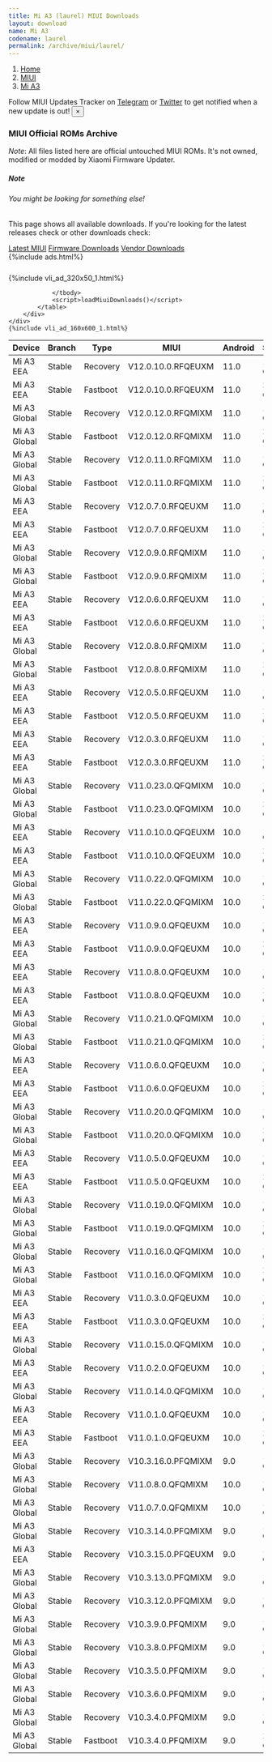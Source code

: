 ```yaml
---
title: Mi A3 (laurel) MIUI Downloads
layout: download
name: Mi A3
codename: laurel
permalink: /archive/miui/laurel/
---
```

<nav aria-label="breadcrumb">
    <ol class="breadcrumb">
        <li class="breadcrumb-item"><a href="/">Home</a></li>
        <li class="breadcrumb-item"><a href="/miui/">MIUI</a></li>
        <li class="breadcrumb-item active" aria-current="page"><a href="/miui/laurel/">Mi A3</a></li>
    </ol>
</nav>
<div class="alert alert-primary alert-dismissible fade show" role="alert">
    Follow MIUI Updates Tracker on <a href="https://t.me/MIUIUpdatesTracker" class="alert-link">Telegram</a>
     or <a href="https://twitter.com/MiFwUpdater" class="alert-link">Twitter</a> to get notified when a new update is out!
    <button type="button" class="close" data-dismiss="alert" aria-label="Close">
        <span aria-hidden="true">&times;</span>
    </button>
</div>

### MIUI Official ROMs Archive
*Note*: All files listed here are official untouched MIUI ROMs. It's not owned, modified or modded by Xiaomi Firmware Updater.
<div class="card">
  <div class="card-body">
    <h5 class="card-title">Note</h5>
    <h6 class="card-subtitle mb-2 text-muted">You might be looking for something else!</h6>
    <p class="card-text">This page shows all available downloads.
     If you're looking for the latest releases check or other downloads check:</p>
    <a href="/miui/laurel/" class="card-link">Latest MIUI</a>
    <a href="/firmware/laurel/" class="card-link">Firmware Downloads</a>
    <a href="/vendor/laurel/" class="card-link">Vendor Downloads</a>
  </div>
</div>
{%include ads.html%}
<div class="row justify-content-center">
    <div class="col-10">
        <div class="table-responsive-md" style="margin-top: 25px;">
            {%include vli_ad_320x50_1.html%}
            <table id="miui" class="display dt-responsive nowrap compact table table-striped table-hover table-sm">
                <thead class="thead-dark">
                    <tr>
                        <th data-ref="device">Device</th>
                        <th data-ref="branch">Branch</th>
                        <th data-ref="type">Type</th>
                        <th data-ref="miui">MIUI</th>
                        <th data-ref="android">Android</th>
                        <th data-ref="size">Size</th>
                        <th data-ref="size">Date</th>
                        <th data-ref="link">Link</th>
                    </tr>
                </thead>
                <tbody>
                <tr><td>Mi A3 EEA</td><td>Stable</td><td>Recovery</td><td>V12.0.10.0.RFQEUXM</td><td>11.0</td><td>1.4 GB</td><td>2021-08-03</td><td><a href="/miui/laurel/stable/V12.0.10.0.RFQEUXM/">Download</a></td></tr>
<tr><td>Mi A3 EEA</td><td>Stable</td><td>Fastboot</td><td>V12.0.10.0.RFQEUXM</td><td>11.0</td><td>2.3 GB</td><td>2021-07-29</td><td><a href="/miui/laurel/stable/V12.0.10.0.RFQEUXM/">Download</a></td></tr>
<tr><td>Mi A3 Global</td><td>Stable</td><td>Recovery</td><td>V12.0.12.0.RFQMIXM</td><td>11.0</td><td>1.5 GB</td><td>2021-07-26</td><td><a href="/miui/laurel/stable/V12.0.12.0.RFQMIXM/">Download</a></td></tr>
<tr><td>Mi A3 Global</td><td>Stable</td><td>Fastboot</td><td>V12.0.12.0.RFQMIXM</td><td>11.0</td><td>2.4 GB</td><td>2021-07-16</td><td><a href="/miui/laurel/stable/V12.0.12.0.RFQMIXM/">Download</a></td></tr>
<tr><td>Mi A3 Global</td><td>Stable</td><td>Recovery</td><td>V12.0.11.0.RFQMIXM</td><td>11.0</td><td>1.5 GB</td><td>2021-06-28</td><td><a href="/miui/laurel/stable/V12.0.11.0.RFQMIXM/">Download</a></td></tr>
<tr><td>Mi A3 Global</td><td>Stable</td><td>Fastboot</td><td>V12.0.11.0.RFQMIXM</td><td>11.0</td><td>2.4 GB</td><td>2021-06-15</td><td><a href="/miui/laurel/stable/V12.0.11.0.RFQMIXM/">Download</a></td></tr>
<tr><td>Mi A3 EEA</td><td>Stable</td><td>Recovery</td><td>V12.0.7.0.RFQEUXM</td><td>11.0</td><td>1.4 GB</td><td>2021-05-20</td><td><a href="/miui/laurel/stable/V12.0.7.0.RFQEUXM/">Download</a></td></tr>
<tr><td>Mi A3 EEA</td><td>Stable</td><td>Fastboot</td><td>V12.0.7.0.RFQEUXM</td><td>11.0</td><td>2.3 GB</td><td>2021-05-13</td><td><a href="/miui/laurel/stable/V12.0.7.0.RFQEUXM/">Download</a></td></tr>
<tr><td>Mi A3 Global</td><td>Stable</td><td>Recovery</td><td>V12.0.9.0.RFQMIXM</td><td>11.0</td><td>1.5 GB</td><td>2021-05-12</td><td><a href="/miui/laurel/stable/V12.0.9.0.RFQMIXM/">Download</a></td></tr>
<tr><td>Mi A3 Global</td><td>Stable</td><td>Fastboot</td><td>V12.0.9.0.RFQMIXM</td><td>11.0</td><td>2.4 GB</td><td>2021-05-06</td><td><a href="/miui/laurel/stable/V12.0.9.0.RFQMIXM/">Download</a></td></tr>
<tr><td>Mi A3 EEA</td><td>Stable</td><td>Recovery</td><td>V12.0.6.0.RFQEUXM</td><td>11.0</td><td>1.4 GB</td><td>2021-04-22</td><td><a href="/miui/laurel/stable/V12.0.6.0.RFQEUXM/">Download</a></td></tr>
<tr><td>Mi A3 EEA</td><td>Stable</td><td>Fastboot</td><td>V12.0.6.0.RFQEUXM</td><td>11.0</td><td>2.3 GB</td><td>2021-04-15</td><td><a href="/miui/laurel/stable/V12.0.6.0.RFQEUXM/">Download</a></td></tr>
<tr><td>Mi A3 Global</td><td>Stable</td><td>Recovery</td><td>V12.0.8.0.RFQMIXM</td><td>11.0</td><td>1.5 GB</td><td>2021-04-16</td><td><a href="/miui/laurel/stable/V12.0.8.0.RFQMIXM/">Download</a></td></tr>
<tr><td>Mi A3 Global</td><td>Stable</td><td>Fastboot</td><td>V12.0.8.0.RFQMIXM</td><td>11.0</td><td>2.4 GB</td><td>2021-04-09</td><td><a href="/miui/laurel/stable/V12.0.8.0.RFQMIXM/">Download</a></td></tr>
<tr><td>Mi A3 EEA</td><td>Stable</td><td>Recovery</td><td>V12.0.5.0.RFQEUXM</td><td>11.0</td><td>1.4 GB</td><td>2021-03-18</td><td><a href="/miui/laurel/stable/V12.0.5.0.RFQEUXM/">Download</a></td></tr>
<tr><td>Mi A3 EEA</td><td>Stable</td><td>Fastboot</td><td>V12.0.5.0.RFQEUXM</td><td>11.0</td><td>2.3 GB</td><td>2021-03-11</td><td><a href="/miui/laurel/stable/V12.0.5.0.RFQEUXM/">Download</a></td></tr>
<tr><td>Mi A3 EEA</td><td>Stable</td><td>Recovery</td><td>V12.0.3.0.RFQEUXM</td><td>11.0</td><td>1.4 GB</td><td>2021-02-05</td><td><a href="/miui/laurel/stable/V12.0.3.0.RFQEUXM/">Download</a></td></tr>
<tr><td>Mi A3 EEA</td><td>Stable</td><td>Fastboot</td><td>V12.0.3.0.RFQEUXM</td><td>11.0</td><td>2.2 GB</td><td>2021-01-29</td><td><a href="/miui/laurel/stable/V12.0.3.0.RFQEUXM/">Download</a></td></tr>
<tr><td>Mi A3 Global</td><td>Stable</td><td>Recovery</td><td>V11.0.23.0.QFQMIXM</td><td>10.0</td><td>1.3 GB</td><td>2020-11-30</td><td><a href="/miui/laurel/stable/V11.0.23.0.QFQMIXM/">Download</a></td></tr>
<tr><td>Mi A3 Global</td><td>Stable</td><td>Fastboot</td><td>V11.0.23.0.QFQMIXM</td><td>10.0</td><td>2.2 GB</td><td>2020-11-24</td><td><a href="/miui/laurel/stable/V11.0.23.0.QFQMIXM/">Download</a></td></tr>
<tr><td>Mi A3 EEA</td><td>Stable</td><td>Recovery</td><td>V11.0.10.0.QFQEUXM</td><td>10.0</td><td>1.3 GB</td><td>2020-11-30</td><td><a href="/miui/laurel/stable/V11.0.10.0.QFQEUXM/">Download</a></td></tr>
<tr><td>Mi A3 EEA</td><td>Stable</td><td>Fastboot</td><td>V11.0.10.0.QFQEUXM</td><td>10.0</td><td>2.1 GB</td><td>2020-11-25</td><td><a href="/miui/laurel/stable/V11.0.10.0.QFQEUXM/">Download</a></td></tr>
<tr><td>Mi A3 Global</td><td>Stable</td><td>Recovery</td><td>V11.0.22.0.QFQMIXM</td><td>10.0</td><td>1.3 GB</td><td>2020-10-27</td><td><a href="/miui/laurel/stable/V11.0.22.0.QFQMIXM/">Download</a></td></tr>
<tr><td>Mi A3 Global</td><td>Stable</td><td>Fastboot</td><td>V11.0.22.0.QFQMIXM</td><td>10.0</td><td>2.2 GB</td><td>2020-10-17</td><td><a href="/miui/laurel/stable/V11.0.22.0.QFQMIXM/">Download</a></td></tr>
<tr><td>Mi A3 EEA</td><td>Stable</td><td>Recovery</td><td>V11.0.9.0.QFQEUXM</td><td>10.0</td><td>1.3 GB</td><td>2020-10-27</td><td><a href="/miui/laurel/stable/V11.0.9.0.QFQEUXM/">Download</a></td></tr>
<tr><td>Mi A3 EEA</td><td>Stable</td><td>Fastboot</td><td>V11.0.9.0.QFQEUXM</td><td>10.0</td><td>2.1 GB</td><td>2020-10-19</td><td><a href="/miui/laurel/stable/V11.0.9.0.QFQEUXM/">Download</a></td></tr>
<tr><td>Mi A3 EEA</td><td>Stable</td><td>Recovery</td><td>V11.0.8.0.QFQEUXM</td><td>10.0</td><td>1.3 GB</td><td>2020-09-30</td><td><a href="/miui/laurel/stable/V11.0.8.0.QFQEUXM/">Download</a></td></tr>
<tr><td>Mi A3 EEA</td><td>Stable</td><td>Fastboot</td><td>V11.0.8.0.QFQEUXM</td><td>10.0</td><td>2.1 GB</td><td>2020-09-26</td><td><a href="/miui/laurel/stable/V11.0.8.0.QFQEUXM/">Download</a></td></tr>
<tr><td>Mi A3 Global</td><td>Stable</td><td>Recovery</td><td>V11.0.21.0.QFQMIXM</td><td>10.0</td><td>1.3 GB</td><td>2020-09-23</td><td><a href="/miui/laurel/stable/V11.0.21.0.QFQMIXM/">Download</a></td></tr>
<tr><td>Mi A3 Global</td><td>Stable</td><td>Fastboot</td><td>V11.0.21.0.QFQMIXM</td><td>10.0</td><td>2.2 GB</td><td>2020-09-17</td><td><a href="/miui/laurel/stable/V11.0.21.0.QFQMIXM/">Download</a></td></tr>
<tr><td>Mi A3 EEA</td><td>Stable</td><td>Recovery</td><td>V11.0.6.0.QFQEUXM</td><td>10.0</td><td>1.3 GB</td><td>2020-08-23</td><td><a href="/miui/laurel/stable/V11.0.6.0.QFQEUXM/">Download</a></td></tr>
<tr><td>Mi A3 EEA</td><td>Stable</td><td>Fastboot</td><td>V11.0.6.0.QFQEUXM</td><td>10.0</td><td>2.1 GB</td><td>2020-08-17</td><td><a href="/miui/laurel/stable/V11.0.6.0.QFQEUXM/">Download</a></td></tr>
<tr><td>Mi A3 Global</td><td>Stable</td><td>Recovery</td><td>V11.0.20.0.QFQMIXM</td><td>10.0</td><td>1.3 GB</td><td>2020-08-10</td><td><a href="/miui/laurel/stable/V11.0.20.0.QFQMIXM/">Download</a></td></tr>
<tr><td>Mi A3 Global</td><td>Stable</td><td>Fastboot</td><td>V11.0.20.0.QFQMIXM</td><td>10.0</td><td>2.2 GB</td><td>2020-08-04</td><td><a href="/miui/laurel/stable/V11.0.20.0.QFQMIXM/">Download</a></td></tr>
<tr><td>Mi A3 EEA</td><td>Stable</td><td>Recovery</td><td>V11.0.5.0.QFQEUXM</td><td>10.0</td><td>1.3 GB</td><td>2020-07-28</td><td><a href="/miui/laurel/stable/V11.0.5.0.QFQEUXM/">Download</a></td></tr>
<tr><td>Mi A3 EEA</td><td>Stable</td><td>Fastboot</td><td>V11.0.5.0.QFQEUXM</td><td>10.0</td><td>2.1 GB</td><td>2020-07-23</td><td><a href="/miui/laurel/stable/V11.0.5.0.QFQEUXM/">Download</a></td></tr>
<tr><td>Mi A3 Global</td><td>Stable</td><td>Recovery</td><td>V11.0.19.0.QFQMIXM</td><td>10.0</td><td>1.3 GB</td><td>2020-07-21</td><td><a href="/miui/laurel/stable/V11.0.19.0.QFQMIXM/">Download</a></td></tr>
<tr><td>Mi A3 Global</td><td>Stable</td><td>Fastboot</td><td>V11.0.19.0.QFQMIXM</td><td>10.0</td><td>2.2 GB</td><td>2020-07-17</td><td><a href="/miui/laurel/stable/V11.0.19.0.QFQMIXM/">Download</a></td></tr>
<tr><td>Mi A3 Global</td><td>Stable</td><td>Recovery</td><td>V11.0.16.0.QFQMIXM</td><td>10.0</td><td>1.3 GB</td><td>2020-07-03</td><td><a href="/miui/laurel/stable/V11.0.16.0.QFQMIXM/">Download</a></td></tr>
<tr><td>Mi A3 Global</td><td>Stable</td><td>Fastboot</td><td>V11.0.16.0.QFQMIXM</td><td>10.0</td><td>2.2 GB</td><td>2020-06-23</td><td><a href="/miui/laurel/stable/V11.0.16.0.QFQMIXM/">Download</a></td></tr>
<tr><td>Mi A3 EEA</td><td>Stable</td><td>Recovery</td><td>V11.0.3.0.QFQEUXM</td><td>10.0</td><td>1.3 GB</td><td>2020-06-18</td><td><a href="/miui/laurel/stable/V11.0.3.0.QFQEUXM/">Download</a></td></tr>
<tr><td>Mi A3 EEA</td><td>Stable</td><td>Fastboot</td><td>V11.0.3.0.QFQEUXM</td><td>10.0</td><td>2.1 GB</td><td>2020-06-11</td><td><a href="/miui/laurel/stable/V11.0.3.0.QFQEUXM/">Download</a></td></tr>
<tr><td>Mi A3 Global</td><td>Stable</td><td>Recovery</td><td>V11.0.15.0.QFQMIXM</td><td>10.0</td><td>1.3 GB</td><td>2020-06-02</td><td><a href="/miui/laurel/stable/V11.0.15.0.QFQMIXM/">Download</a></td></tr>
<tr><td>Mi A3 EEA</td><td>Stable</td><td>Recovery</td><td>V11.0.2.0.QFQEUXM</td><td>10.0</td><td>1.3 GB</td><td>2020-05-20</td><td><a href="/miui/laurel/stable/V11.0.2.0.QFQEUXM/">Download</a></td></tr>
<tr><td>Mi A3 Global</td><td>Stable</td><td>Recovery</td><td>V11.0.14.0.QFQMIXM</td><td>10.0</td><td>1.3 GB</td><td>2020-05-11</td><td><a href="/miui/laurel/stable/V11.0.14.0.QFQMIXM/">Download</a></td></tr>
<tr><td>Mi A3 EEA</td><td>Stable</td><td>Recovery</td><td>V11.0.1.0.QFQEUXM</td><td>10.0</td><td>1.3 GB</td><td>2020-05-10</td><td><a href="/miui/laurel/stable/V11.0.1.0.QFQEUXM/">Download</a></td></tr>
<tr><td>Mi A3 EEA</td><td>Stable</td><td>Fastboot</td><td>V11.0.1.0.QFQEUXM</td><td>10.0</td><td>2.1 GB</td><td>2020-04-24</td><td><a href="/miui/laurel/stable/V11.0.1.0.QFQEUXM/">Download</a></td></tr>
<tr><td>Mi A3 Global</td><td>Stable</td><td>Recovery</td><td>V10.3.16.0.PFQMIXM</td><td>9.0</td><td>1.3 GB</td><td>2020-03-25</td><td><a href="/miui/laurel/stable/V10.3.16.0.PFQMIXM/">Download</a></td></tr>
<tr><td>Mi A3 Global</td><td>Stable</td><td>Recovery</td><td>V11.0.8.0.QFQMIXM</td><td>10.0</td><td>1.4 GB</td><td>2020-03-18</td><td><a href="/miui/laurel/stable/V11.0.8.0.QFQMIXM/">Download</a></td></tr>
<tr><td>Mi A3 Global</td><td>Stable</td><td>Recovery</td><td>V11.0.7.0.QFQMIXM</td><td>10.0</td><td>1.4 GB</td><td>2020-02-29</td><td><a href="/miui/laurel/stable/V11.0.7.0.QFQMIXM/">Download</a></td></tr>
<tr><td>Mi A3 Global</td><td>Stable</td><td>Recovery</td><td>V10.3.14.0.PFQMIXM</td><td>9.0</td><td>1.3 GB</td><td>2020-02-27</td><td><a href="/miui/laurel/stable/V10.3.14.0.PFQMIXM/">Download</a></td></tr>
<tr><td>Mi A3 EEA</td><td>Stable</td><td>Recovery</td><td>V10.3.15.0.PFQEUXM</td><td>9.0</td><td>1.3 GB</td><td>2020-02-25</td><td><a href="/miui/laurel/stable/V10.3.15.0.PFQEUXM/">Download</a></td></tr>
<tr><td>Mi A3 Global</td><td>Stable</td><td>Recovery</td><td>V10.3.13.0.PFQMIXM</td><td>9.0</td><td>1.3 GB</td><td>2020-01-19</td><td><a href="/miui/laurel/stable/V10.3.13.0.PFQMIXM/">Download</a></td></tr>
<tr><td>Mi A3 Global</td><td>Stable</td><td>Recovery</td><td>V10.3.12.0.PFQMIXM</td><td>9.0</td><td>1.3 GB</td><td>2019-12-18</td><td><a href="/miui/laurel/stable/V10.3.12.0.PFQMIXM/">Download</a></td></tr>
<tr><td>Mi A3 Global</td><td>Stable</td><td>Recovery</td><td>V10.3.9.0.PFQMIXM</td><td>9.0</td><td>1.3 GB</td><td>2019-11-15</td><td><a href="/miui/laurel/stable/V10.3.9.0.PFQMIXM/">Download</a></td></tr>
<tr><td>Mi A3 Global</td><td>Stable</td><td>Recovery</td><td>V10.3.8.0.PFQMIXM</td><td>9.0</td><td>1.3 GB</td><td>2019-10-17</td><td><a href="/miui/laurel/stable/V10.3.8.0.PFQMIXM/">Download</a></td></tr>
<tr><td>Mi A3 Global</td><td>Stable</td><td>Recovery</td><td>V10.3.5.0.PFQMIXM</td><td>9.0</td><td>1.3 GB</td><td>2019-09-06</td><td><a href="/miui/laurel/stable/V10.3.5.0.PFQMIXM/">Download</a></td></tr>
<tr><td>Mi A3 Global</td><td>Stable</td><td>Recovery</td><td>V10.3.6.0.PFQMIXM</td><td>9.0</td><td>1.3 GB</td><td>2019-09-06</td><td><a href="/miui/laurel/stable/V10.3.6.0.PFQMIXM/">Download</a></td></tr>
<tr><td>Mi A3 Global</td><td>Stable</td><td>Recovery</td><td>V10.3.4.0.PFQMIXM</td><td>9.0</td><td>1.3 GB</td><td>2019-08-20</td><td><a href="/miui/laurel/stable/V10.3.4.0.PFQMIXM/">Download</a></td></tr>
<tr><td>Mi A3 Global</td><td>Stable</td><td>Fastboot</td><td>V10.3.4.0.PFQMIXM</td><td>9.0</td><td>2.0 GB</td><td>2019-08-15</td><td><a href="/miui/laurel/stable/V10.3.4.0.PFQMIXM/">Download</a></td></tr>

                </tbody>
                <script>loadMiuiDownloads()</script>
            </table>
        </div>
    </div>
    {%include vli_ad_160x600_1.html%}
</div>
